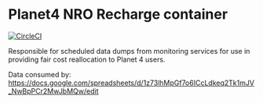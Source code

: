 # Planet4 NRO Recharge container

[![CircleCI](https://circleci.com/gh/greenpeace/planet4-nro-recharge.svg?style=shield)](https://circleci.com/gh/greenpeace/planet4-nro-recharge)

Responsible for scheduled data dumps from monitoring services for use in providing fair cost reallocation to Planet 4 users.

Data consumed by:
https://docs.google.com/spreadsheets/d/1z73lhMpGf7o6ICcLdkeq2Tk1mJV_NwBpPCr2MwJbMQw/edit
